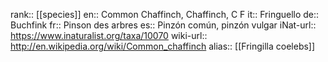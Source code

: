 

rank:: [[species]]
en:: Common Chaffinch, Chaffinch, C F
it:: Fringuello
de:: Buchfink
fr:: Pinson des arbres
es:: Pinzón común, pinzón vulgar
iNat-url:: https://www.inaturalist.org/taxa/10070
wiki-url:: http://en.wikipedia.org/wiki/Common_chaffinch
alias:: [[Fringilla coelebs]]